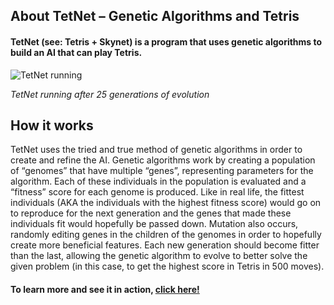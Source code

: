 ## About TetNet – Genetic Algorithms and Tetris
#### TetNet (see: Tetris + Skynet)  is a program that uses genetic algorithms to build an AI that can play Tetris.

![TetNet running](http://idreesinc.com/images/tetnet_in_action.gif)

*TetNet running after 25 generations of evolution*

## How it works

TetNet uses the tried and true method of genetic algorithms in order to create and refine the AI. Genetic algorithms work by creating a population of “genomes” that have multiple “genes”, representing parameters for the algorithm. Each of these individuals in the population is evaluated and a “fitness” score for each genome is produced. Like in real life, the fittest individuals (AKA the individuals with the highest fitness score) would go on to reproduce for the next generation and the genes that made these individuals fit would hopefully be passed down. Mutation also occurs, randomly editing genes in the children of the genomes in order to hopefully create more beneficial features. Each new generation should become fitter than the last, allowing the genetic algorithm to evolve to better solve the given problem (in this case, to get the highest score in Tetris in 500 moves).

#### To learn more and see it in action, [click here!](http://idreesinc.com/about-tetnet/)
